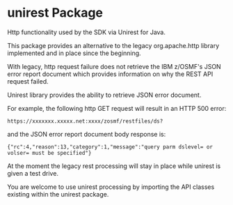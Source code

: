 # unirest Package

Http functionality used by the SDK via Unirest for Java.  

This package provides an alternative to the legacy org.apache.http library implemented and in place since the beginning.  
  
With legacy, http request failure does not retrieve the IBM z/OSMF's JSON error report document which provides information on why the REST API request failed.

Unirest library provides the ability to retrieve JSON error document.
  
For example, the following http GET request will result in an HTTP 500 error:
  
    https://xxxxxxx.xxxxx.net:xxxx/zosmf/restfiles/ds?
  
and the JSON error report document body response is:  
  
    {"rc":4,"reason":13,"category":1,"message":"query parm dslevel= or volser= must be specified"} 
  
At the moment the legacy rest processing will stay in place while unirest is given a test drive.  
  
You are welcome to use unirest processing by importing the API classes existing within the unirest package.  
  
